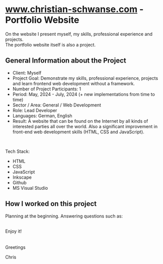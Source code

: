 # www.christian-schwanse.com - Portfolio Website
On the website I present myself, my skills, professional experience and projects.<br />
The portfolio website itself is also a project.<br />
## General Information about the Project
- Client: Myself
- Project Goal: Demonstrate my skills, professional experience, projects and learn frontend web development without a framework.
- Number of Project Participants: 1
- Period: May, 2024 - July, 2024 (+ new implementations from time to time)
- Sector / Area: General / Web Development
- Role: Lead Developer
- Languages: German, English
- Result: A website that can be found on the Internet by all kinds of interested parties all over the world. Also a significant improvement in front-end web development skills (HTML, CSS and JavaScript).
<br />

Tech Stack:
- HTML
- CSS
- JavaScript
- Inkscape
- Github
- MS Visual Studio

## How I worked on this project
Planning at the beginning. Answering questions such as:

<br />
Enjoy it!<br />
<br />
<br />
Greetings

Chris
